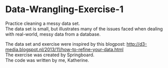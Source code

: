 # Data-Wrangling-Exercise-1

Practice cleaning a messy data set.  
The data set is small, but illustrates many of the issues faced when dealing with real-world, messy data from a database. 

The data set and exercise were inspired by this blogpost: http://d3-media.blogspot.nl/2013/11/how-to-refine-your-data.html  
The exercise was created by Springboard.  
The code was written by me, Katherine.  

